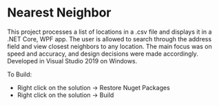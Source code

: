 # Nearest Neighbor

This project processes a list of locations in a .csv file and displays it in a .NET Core, WPF app. The user is allowed to search through the address field and view closest neighbors to any location. The main focus was on speed and accuracy, and design decisions were made accordingly. Developed in Visual Studio 2019 on Windows.

To Build:
- Right click on the solution -> Restore Nuget Packages
- Right click on the solution -> Build

